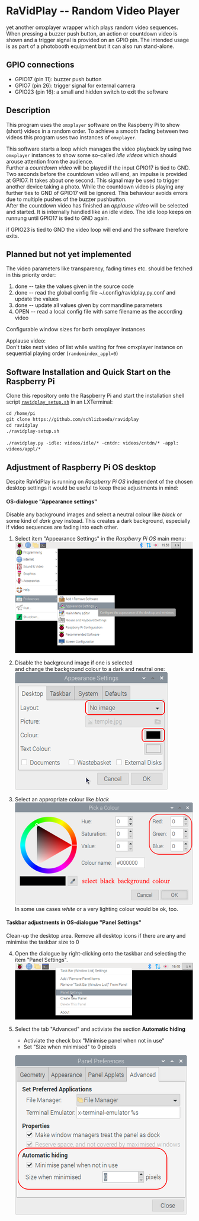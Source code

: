 # RaVidPlay -- Random Video Player
yet another omxplayer wrapper which plays random video sequences. When pressing
a buzzer push button, an action or countdown video is shown and a trigger
signal is provided on an GPIO pin. The intended usage is as part of a
photobooth equipment but it can also run stand-alone.

## GPIO connections
* GPIO17 (pin 11): buzzer push button
* GPIO7 (pin 26): trigger signal for external camera
* GPIO23 (pin 16): a small and hidden switch to exit the software

## Description
This program uses the `omxplayer` software on the Raspberry Pi to show (short)
videos in a random order. To achieve a smooth fading between two videos this
program uses two instances of `omxplayer`.

This software starts a loop which manages the video playback by using two
`omxplayer` instances to show some so-called *idle videos* which should arouse
attention from the audience.  
Further a *countdown video* will be played if the input GPIO17 is tied to GND.
Two seconds before the countdown video will end, an impulse is provided at 
GPIO7. It takes about one second. This signal may be used to trigger another
device taking a photo. While the countdown video is playing any further ties
to GND of GPIO17 will be ignored. This behaviour avoids errors due to multiple
pushes of the buzzer pushbutton.  
After the countdown video has finished an *applause video* will be selected and
started. It is internally handled like an idle video. The idle loop keeps on
runnung until GPIO17 is tied to GND again.

if GPIO23 is tied to GND the video loop will end and the software therefore
exits.

## Planned but not yet implemented
The video parameters like transparency, fading times etc. should be fetched
in this priority order:  
1) done -- take the values given in the source code
2) done -- read the global config file ~/.config/ravidplay.py.conf and update the values
3) done -- update all values given by commandline parameters
4) OPEN -- read a local config file with same filename as the according video

Configurable window sizes for both omxplayer instances

Applause video:  
Don't take next video of list while waiting for free omxplayer instance on
sequential playing order (`randomindex_appl=0`)

## Software Installation and Quick Start on the Raspberry Pi
Clone this repository onto the Raspberry Pi and start the installation
shell script [`ravidplay_setup.sh`](https://github.com/schlizbaeda/ravidplay/blob/main/ravidplay-setup.sh)
in an LXTerminal:
```shell
cd /home/pi
git clone https://github.com/schlizbaeda/ravidplay
cd ravidplay
./ravidplay-setup.sh

./ravidplay.py -idle: videos/idle/* -cntdn: videos/cntdn/* -appl: videos/appl/*
```

## Adjustment of Raspberry Pi OS desktop
Despite RaVidPlay is running on *Raspberry Pi OS* independent of the chosen
desktop settings it would be useful to keep these adjustments in mind:

#### OS-dialogue "Appearance settings"
Disable any background images and select a neutral colour like *black* or
some kind of *dark grey* instead. This creates a dark background, especially
if video sequences are fading into each other.

1) Select item "Appearance Settings" in the *Raspberry Pi OS* main menu:  
   ![Menu path for "Appearance Settings"](./pictures/RaspiOS_Menu_AppearanceSettings.png "Menu path for 'Appearance Settings'")

2) Disable the background image if one is selected  
   and change the background colour to a dark and neutral one:  
   ![Appearance Settings](./pictures/RaspiOS_AppearanceSettings.png "OS-dialogue 'AppearanceSettings'")

3) Select an appropriate colour like *black*  
   ![Pick a Colour](./pictures/RaspiOS_PickAColour.png "OS-dialogue 'Pick a Colour'")  
   In some use cases *white* or a very lighting colour would be ok, too.

#### Taskbar adjustments in OS-dialogue "Panel Settings"
Clean-up the desktop area. Remove all desktop icons if there are any
and minimise the taskbar size to 0

4) Open the dialogue by right-clicking onto the taskbar and selecting the item
   "Panel Settings".  
   ![Menu Path for "Panel Settings"](./pictures/RaspiOS_TaskBar_RightClick.png "Menu Path for 'Panel Settings'")
   
5) Select the tab "Advanced" and activiate the section **Automatic hiding**
   * Activiate the check box "Minimise panel when not in use"
   * Set "Size when minimised" to 0 pixels
   
   ![Panel Settings](./pictures/RaspiOS_TaskBar_PanelSettings.png "OS-dialogue 'Panel Settings'")
